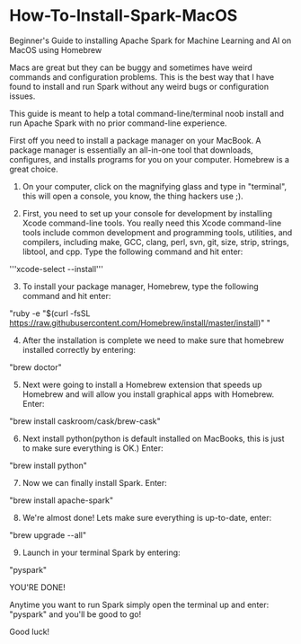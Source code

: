 # How-To-Install-Spark-MacOS

Beginner's Guide to installing Apache Spark for Machine Learning and AI on MacOS using Homebrew

Macs are great but they can be buggy and sometimes have weird commands and configuration problems. This is the best way that I have found to install and run Spark without any weird bugs or configuration issues.

This guide is meant to help a total command-line/terminal noob install and run Apache Spark with 
no prior command-line experience.

First off you need to install a package manager on your MacBook. A package manager is essentially an all-in-one tool that downloads, configures, and installs programs for you on your computer. Homebrew is a great choice.

1. On your computer, click on the magnifying glass and type in "terminal", this will open a console, you know, the thing hackers use ;).

2. First, you need to set up your console for development by installing Xcode command-line tools. You really need this Xcode command-line tools include common development and programming tools, utilities, and compilers, including make, GCC, clang, perl, svn, git, size, strip, strings, libtool, and cpp. Type the following command and hit enter:
 
 '''xcode-select --install'''

3. To install your package manager, Homebrew, type the following command and hit enter:

"ruby -e "$(curl -fsSL https://raw.githubusercontent.com/Homebrew/install/master/install)" "
  
4. After the installation is complete we need to make sure that homebrew installed correctly by entering: 
  
"brew doctor"

5. Next were going to install a Homebrew extension that speeds up Homebrew and will allow you install graphical apps with Homebrew. Enter: 

"brew install caskroom/cask/brew-cask"

6. Next install python(python is default installed on MacBooks, this is just to make sure everything is OK.) Enter:

"brew install python"

7. Now we can finally install Spark. Enter:

"brew install apache-spark"

8. We're almost done! Lets make sure everything is up-to-date, enter:

"brew upgrade --all"

9. Launch in your terminal Spark by entering:

"pyspark"

YOU'RE DONE!

Anytime you want to run Spark simply open the terminal up and enter:
"pyspark" and you'll be good to go!

Good luck!
